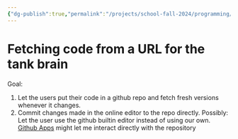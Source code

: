 ```yaml
---
{"dg-publish":true,"permalink":"/projects/school-fall-2024/programming/programming-projects/tank-url-fetch/"}
---
```



# Fetching code from a URL for the tank brain

Goal: 
1. Let the users put their code in a github repo and fetch fresh versions whenever it changes.
2. Commit changes made in the online editor to the repo directly. Possibly: Let the user use the github builtin editor instead of using our own.
[Github Apps](https://docs.github.com/en/apps) might let me interact directly with the repository

